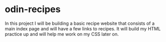 # odin-recipes
In this project I will be building a basic recipe website that consists of a main index page and will have a few links to recipes. It will build my HTML practice up and will help me work on my CSS later on.